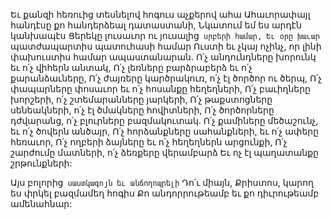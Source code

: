 
Եւ քանզի հեռուից տեսնելով հոգուս աչքերով ահա
Ահաւորափայլ հանդէսը քո հանդերձեալ
դատաստանի,
Նկատում եմ ես արդէն կանխապէս
Ցերեկը լուսաւոր ու յուսալից` սրբերի համար,
Եւ օրը խաւար` պատժապարտիս պատուհասի
համար
Ուստի եւ չկայ ոչինչ, որ լինի փախուստիս համար
ապաստանարան.
Ո՛չ անդունդները խորունկ եւ ո՛չ վիհերն անտակ,
Ո՛չ լեռները բարձրաբերձ եւ ո՛չ քարանձաւները,
Ո՛չ ժայռերը կարծրակուռ, ո՛չ էլ ծործոր ու ծերպ,
Ո՛չ փապարները փոսաւոր եւ ո՛չ հոսանքը
հեղեղների,
Ո՛չ բաւիղները խորշերի, ո՛չ շտեմարանները
յարկերի,
Ո՛չ թաքստոցները սենեակների, ո՛չ էլ ծմակները
հովիտների,
Ո՛չ ծործորները դժվարանց, ո՛չ բլուրները
բազմակուտակ.
Ո՛չ քամիները մեծաշունչ, եւ ո՛չ ծովերն անծայր,
Ո՛չ հորձանքները սահանքների, եւ ո՛չ ափերը
հեռաւոր,
Ո՛չ ողբերի ձայները եւ ո՛չ հեղեղներն արցունքի,
Ո՛չ շարժումը մատների, ո՛չ ձեռքերը վերամբարձ
Եւ ոչ էլ պաղատանքը շրթունքների:


Այս բոլորից` սաստկագոյն եւ անճողոպրելի`
Դո՛ւ միայն, Քրիստոս, կարող ես փրկել բազմամեղ
հոգիս
Քո անդորրութեամբ եւ քո դիւրութեամբ
ամենահնար:
